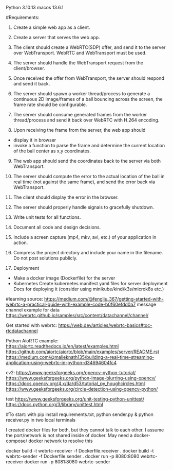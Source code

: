 Python 3.10.13
macos 13.6.1

#Requirements:
1. Create a simple web app as a client.

2. Create a server that serves the web app.

3. The client should create a WebRTC(SDP) offer, and send it to the server over WebTransport. WebRTC and WebTransport must be used.

4. The server should handle the WebTransport request from the client/browser.

5. Once received the offer from WebTransport, the server should respond and send it back.

6. The server should spawn a worker thread/process to generate a continuous 2D image/frames of a ball bouncing across the screen, the frame rate should be configurable.

7. The server should consume generated frames from the worker thread/process and send it back over WebRTC with H.264 encoding.

8. Upon receiving the frame from the server, the web app should 
- display it in browser
- invoke a function to parse the frame and determine the current location of the ball center as x,y coordinates.

9. The web app should send the coordinates back to the server via both WebTransport.

10. The server should compute the error to the actual location of the ball in real time (not against the same frame), and send the error back via WebTransport.

11. The client should display the error in the browser.

12. The server should properly handle signals to gracefully shutdown.

13. Write unit tests for all functions.

14. Document all code and design decisions.
15. Include a screen capture (mp4, mkv, avi, etc.) of your application in action.

16. Compress the project directory and include your name in the filename. Do not post solutions publicly.

17. Deployment
- Make a docker image (Dockerfile) for the server
- Kubernetes
    Create kubernetes manifest yaml files for server deployment
    Docs for deploying it (consider using minikube/kind/k3s/microk8s etc.)





#learning source: 
https://medium.com/@fengliu_367/getting-started-with-webrtc-a-practical-guide-with-example-code-b0f60efdd0a7
message channel example for data
https://webrtc.github.io/samples/src/content/datachannel/channel/

Get started with webrtc:
https://web.dev/articles/webrtc-basics#toc-rtcdatachannel

Python AioRTC example:
https://aiortc.readthedocs.io/en/latest/examples.html
https://github.com/aiortc/aiortc/blob/main/examples/server/README.rst
https://medium.com/@malieknath135/building-a-real-time-streaming-application-using-webrtc-in-python-d34694604fc4


cv2:
https://www.geeksforgeeks.org/opencv-python-tutorial/
https://www.geeksforgeeks.org/python-image-blurring-using-opencv/
https://docs.opencv.org/4.x/da/d53/tutorial_py_houghcircles.html
https://www.geeksforgeeks.org/circle-detection-using-opencv-python/

test
https://www.geeksforgeeks.org/unit-testing-python-unittest/
https://docs.python.org/3/library/unittest.html

#To start:
with pip install requirements.txt, 
python sender.py & python receiver.py in two local terminals

I created docker files for both, but they cannot talk to each other. I assume the port/network is not shared inside of docker.
May need a docker-compose/ docker network to resolve this 


docker build -t webrtc-receiver -f Dockerfile.receiver .
docker build -t webrtc-sender -f Dockerfile.sender .
docker run -p 8080:8080 webrtc-receiver
docker run -p 8081:8080 webrtc-sender

